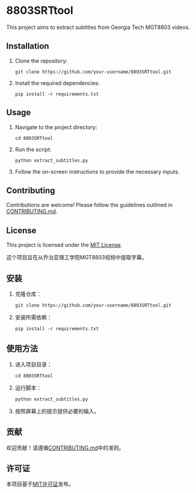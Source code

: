 # 8803SRTtool

This project aims to extract subtitles from Georgia Tech MGT8803 videos.

## Installation

1. Clone the repository:
    ```
    git clone https://github.com/your-username/8803SRTtool.git
    ```

2. Install the required dependencies:
    ```
    pip install -r requirements.txt
    ```

## Usage

1. Navigate to the project directory:
    ```
    cd 8803SRTtool
    ```

2. Run the script:
    ```
    python extract_subtitles.py
    ```

3. Follow the on-screen instructions to provide the necessary inputs.

## Contributing

Contributions are welcome! Please follow the guidelines outlined in [CONTRIBUTING.md](./CONTRIBUTING.md).

## License

This project is licensed under the [MIT License](./LICENSE).

这个项目旨在从乔治亚理工学院MGT8803视频中提取字幕。

## 安装

1. 克隆仓库：
    ```
    git clone https://github.com/your-username/8803SRTtool.git
    ```

2. 安装所需依赖：
    ```
    pip install -r requirements.txt
    ```

## 使用方法

1. 进入项目目录：
    ```
    cd 8803SRTtool
    ```

2. 运行脚本：
    ```
    python extract_subtitles.py
    ```

3. 按照屏幕上的提示提供必要的输入。

## 贡献

欢迎贡献！请遵循[CONTRIBUTING.md](./CONTRIBUTING.md)中的准则。

## 许可证

本项目基于[MIT许可证](./LICENSE)发布。